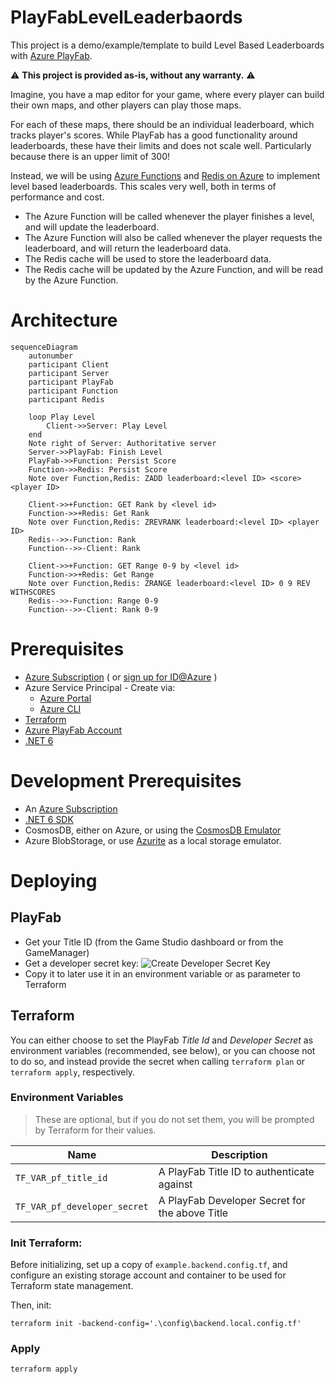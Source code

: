 # PlayFabLevelLeaderbaords
This project is a demo/example/template to build Level Based Leaderboards with [Azure PlayFab](https://playfab.com).

⚠️ **This project is provided as-is, without any warranty.** ⚠️


Imagine, you have a map editor for your game, where every player can build their own maps, and other players can play those maps.

For each of these maps, there should be an individual leaderboard, which tracks player's scores.
While PlayFab has a good functionality around leaderboards, these have their limits and does not scale well. Particularly because there is an upper limit of 300!

Instead, we will be using [Azure Functions](https://learn.microsoft.com/en-us/azure/azure-functions/functions-overview) and [Redis on Azure](https://learn.microsoft.com/en-us/azure/azure-cache-for-redis/) to implement level based leaderboards.
This scales very well, both in terms of performance and cost.

* The Azure Function will be called whenever the player finishes a level, and will update the leaderboard.
* The Azure Function will also be called whenever the player requests the leaderboard, and will return the leaderboard data.
* The Redis cache will be used to store the leaderboard data.
* The Redis cache will be updated by the Azure Function, and will be read by the Azure Function.

# Architecture


```mermaid
sequenceDiagram
    autonumber
    participant Client
    participant Server
    participant PlayFab
    participant Function
    participant Redis

    loop Play Level
        Client->>Server: Play Level
    end
    Note right of Server: Authoritative server
    Server->>PlayFab: Finish Level
    PlayFab->>Function: Persist Score
    Function->>Redis: Persist Score
    Note over Function,Redis: ZADD leaderboard:<level ID> <score> <player ID>

    Client->>+Function: GET Rank by <level id>
    Function->>+Redis: Get Rank
    Note over Function,Redis: ZREVRANK leaderboard:<level ID> <player ID>
    Redis-->>-Function: Rank
    Function-->>-Client: Rank

    Client->>+Function: GET Range 0-9 by <level id>
    Function->>+Redis: Get Range
    Note over Function,Redis: ZRANGE leaderboard:<level ID> 0 9 REV WITHSCORES
    Redis-->>-Function: Range 0-9
    Function-->>-Client: Rank 0-9
```


# Prerequisites
* [Azure Subscription](https://azure.microsoft.com/en-us/solutions/gaming/) ( or [sign up for ID@Azure](https://azure.com/id) )
* Azure Service Principal - Create via:
  * [Azure Portal](https://docs.microsoft.com/en-us/azure/active-directory/develop/howto-create-service-principal-portal)
  * [Azure CLI](https://learn.microsoft.com/en-us/cli/azure/create-an-azure-service-principal-azure-cli)
* [Terraform](https://terraform.io)
* [Azure PlayFab Account](https://playfab.com/)
* [.NET 6](https://dot.net)

# Development Prerequisites
* An [Azure Subscription](https://azure.microsoft.com/en-us/solutions/gaming/)
* [.NET 6 SDK](https://dot.net)
* CosmosDB, either on Azure, or using the [CosmosDB Emulator](https://docs.microsoft.com/en-us/azure/cosmos-db/local-emulator?tabs=ssl-netstd21)
* Azure BlobStorage, or use [Azurite](https://github.com/Azure/Azurite) as a local storage emulator.

# Deploying
## PlayFab
* Get your Title ID (from the Game Studio dashboard or from the GameManager)
* Get a developer secret key:
  ![Create Developer Secret Key](./docs/create-dev-key.png)
* Copy it to later use it in an environment variable or as parameter to Terraform


## Terraform
You can either choose to set the PlayFab *Title Id* and *Developer Secret* as environment variables (recommended, see below), or you can choose not to do so, and instead provide the secret when calling `terraform plan` or `terraform apply`, respectively.

### Environment Variables
> These are optional, but if you do not set them, you will be prompted by Terraform for their values.

| Name     | Description    |
|----------|----------|
| `TF_VAR_pf_title_id` | A PlayFab Title ID to authenticate against |
| `TF_VAR_pf_developer_secret` | A PlayFab Developer Secret for the above Title |


### Init Terraform:

Before initializing, set up a copy of `example.backend.config.tf`, and configure an existing storage account and container to be used for Terraform state management.

Then, init:

    terraform init -backend-config='.\config\backend.local.config.tf'

### Apply

    terraform apply


